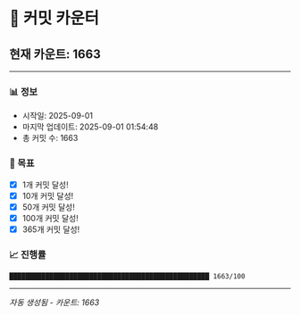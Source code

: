 # 🔢 커밋 카운터

## 현재 카운트: 1663

---

### 📊 정보
- 시작일: 2025-09-01
- 마지막 업데이트: 2025-09-01 01:54:48
- 총 커밋 수: 1663

### 🎯 목표
- [x] 1개 커밋 달성!
- [x] 10개 커밋 달성!
- [x] 50개 커밋 달성!
- [x] 100개 커밋 달성!
- [x] 365개 커밋 달성!

### 📈 진행률
```
██████████████████████████████████████████████████ 1663/100
```

---
*자동 생성됨 - 카운트: 1663*
